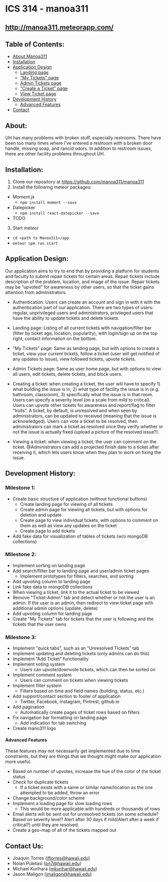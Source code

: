 # ICS 314 - manoa311
## http://manoa311.meteorapp.com/

## Table of Contents:
* [About Manoa311](#about-mano311)
* [Installation](#installation)
* [Application Design](#application-design)
  * [Landing page](#landing-page)
  * ["My Tickets" page](#mytickets-page)
  * [Admin Tickets page](#admintickets-page)
  * ["Create a Ticket" page](#createticket-page)
  * [View Ticket page](#viewticket-page)
* [Development History](#development-history)
  * [Advanced Features](#advanced-features)
* [Contact](#contact-us)

## About:
UH has many problems with broken stuff, especially restrooms. There have been too many times where I’ve entered a restroom with a broken door handle, missing soap, and rancid odors. In addition to restroom issues, there are other facility problems throughout UH.

## Installation:
1. Clone our repository at https://github.com/manoa311/manoa311
2. Install the following meteor packages:
  - Moment.js
    - `npm install moment --save`
  - Datepicker
    - `npm install react-datepicker --save`
  - TODO
3. Start meteor
  - `cd <path to Manoa311>/app`
  - `meteor npm run start`

## Application Design:
Our application aims to try to end that by providing a platform for students and faculty to submit repair tickets for certain areas. Repair tickets include description of the problem, location, and image of the issue. Repair tickets may be “upvoted” for awareness by other users, so that the ticket gains attention from administrators.

- Authentication: Users can create an account and sign in with it with the authentication part of our application. There are two types of users: regular, unprivileged users and administrators, privileged users that have the ability to update tickets and delete tickets.

- Landing page: Listing of all current tickets with navigation/filter bar (filter by ticket age, location, popularity), with login/sign up on the top right, contact information on the bottom.

- "My Tickets" page: Same as landing page, but with options to create a ticket, view your current tickets, follow a ticket (user will get notified of any updates to issue), view followed tickets, upvote tickets.

- Admin Tickets page: Same as user home page, but with options to view all users, edit tickets, delete tickets, and block users.

- Creating a ticket: when creating a ticket, the user will have to specify 1) what building the issue is in, 2) what type of facility the issue is in (e.g. bathroom, classroom), 3) specifically what the issue is in that room. Users can specify a severity level (on a scale from mild to critical). Users can upvote other tickets for awareness and report/flag to filter “trolls”. A ticket, by default, is unresolved and when seen by administrators, can be updated to received (meaning that the issue is acknowledged). Users can vote a ticket to be resolved, then administrators can mark a ticket as resolved once they verify whether or not the issue is actually fixed (upload a picture of the resolved issue?). 

- Viewing a ticket: when viewing a ticket, the user can comment on the ticket. @Administrators can add a projected finish date to a ticket after receiving it, which lets users know when they plan to work on fixing the issue.

## Development History:
### Milestone 1:
- Create basic structure of application (without functional buttons)
  - Create landing page for viewing of all tickets
  - Create admin page for viewing all tickets, but with options for deletion and update
  - Create page to view individual tickets, with options to comment on them as well as view any updates on the ticket
  - Create page to add tickets
- Add fake data for visualization of tables of tickets (w/o mongoDB collections)

### Milestone 2:
- Implement sorting on landing page
- Add search/filter bar to landing page and user/admin ticket pages
  - Implement prototypes for filters, searches, and sorting
- Add upvoting column to landing page
- Link fake data to mongoDB collections
- When viewing a ticket, link it to the actual ticket to be viewed
- Remove "Ticket-Admin" tab and detect whether or not the user is an admin. If the user is an admin, then redirect to view ticket page with additional admin options (update, delete)
- Add upvoting column for landing page
- Create "My Tickets" tab for tickets that the user is following and the tickets that the user owns

### Milestone 3:
- Implement "quick tabs", such as an "Unresolved Tickets" tab
- Implement updating and deleting tickets (only admins can do this)
- Implement “Add Ticket” functionality
- Implement voting system
	- Users can upvote/downvote tickets, which can then be sorted on
- Implement comment system
	- Users can comment on tickets when viewing tickets
- Implement filter system
	- Filters based on time and field names (building, status, etc.)
- Add support/contact section to footer of application
	- Twitter, Facebook, Instagram, Pintrest, github.io
- Add pagination
	- Automatically create pages of ticket rows based on filters
- Fix navigation bar formatting on landing page
	- Add indication for tab switching
- Create mano311 logo


#### Advanced Features
These features may not necessarily get implemented due to time constraints, but they are things that we thought might make our application more useful.
  - Based on number of upvotes, increase the hue of the color of the ticket status
  - Check for duplicate tickets
	  - If a ticket exists with a same or similar name/location as the one attempted to be added, throw an error
  - Change background/color scheme
  - Implement a loading page for slow loading rows
	  - This would be more applicable with hundreds or thousands of rows
  - Email alerts will be sent out for unresolved tickets (on some schedule? Based on severity level? Alert after 30 days if mild/Alert after a week if critical?) until they are resolved.
  - Create a geo-map of all of the tickets mapped out

## Contact Us:
- Joaquin Torres (jftorres@hawaii.edu)
- Nolan Puletasi (pn7@hawaii.edu)
- Michael Kurihara (mkurihar@hawaii.edu)
- Jason Maligon (jmaligon@hawaii.edu)
